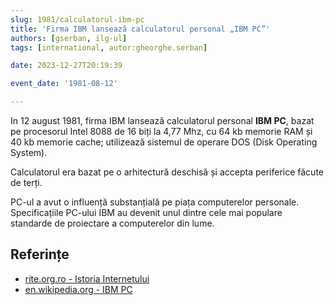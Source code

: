 ```yaml
---
slug: 1981/calculatorul-ibm-pc
title: 'Firma IBM lansează calculatorul personal „IBM PC”'
authors: [gserban, ilg-ul]
tags: [international, autor:gheorghe.serban]

date: 2023-12-27T20:19:39

event_date: '1981-08-12'

---
```


In 12 august 1981, firma IBM lansează calculatorul personal **IBM PC**, bazat pe
procesorul Intel 8088 de 16 biți la 4,77 Mhz, cu 64 kb memorie RAM și
40 kb memorie cache; utilizează sistemul de operare
DOS (Disk Operating System).

<!-- truncate -->

Calculatorul era bazat pe o arhitectură deschisă și accepta periferice făcute de
terți.

PC-ul a avut o influență substanțială pe piața computerelor personale.
Specificațiile PC-ului IBM au devenit unul dintre cele mai populare
standarde de proiectare a computerelor din lume.

## Referințe

- [rite.org.ro - Istoria Internetului](https://rite.org.ro/istoria-internetului/)
- [en.wikipedia.org - IBM PC](https://en.wikipedia.org/wiki/IBM_Personal_Computer)
